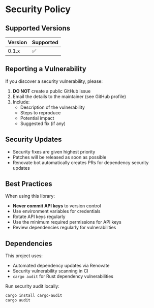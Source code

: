 # Security Policy

## Supported Versions

| Version | Supported          |
| ------- | ------------------ |
| 0.1.x   | :white_check_mark: |

## Reporting a Vulnerability

If you discover a security vulnerability, please:

1. **DO NOT** create a public GitHub issue
2. Email the details to the maintainer (see GitHub profile)
3. Include:
   - Description of the vulnerability
   - Steps to reproduce
   - Potential impact
   - Suggested fix (if any)

## Security Updates

- Security fixes are given highest priority
- Patches will be released as soon as possible
- Renovate bot automatically creates PRs for dependency security updates

## Best Practices

When using this library:

- **Never commit API keys** to version control
- Use environment variables for credentials
- Rotate API keys regularly
- Use the minimum required permissions for API keys
- Review dependencies regularly for vulnerabilities

## Dependencies

This project uses:
- Automated dependency updates via Renovate
- Security vulnerability scanning in CI
- `cargo audit` for Rust dependency vulnerabilities

Run security audit locally:
```bash
cargo install cargo-audit
cargo audit
```
